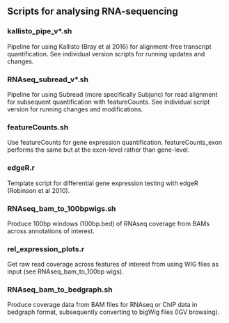 ## Scripts for analysing RNA-sequencing

### kallisto_pipe_v*.sh
Pipeline for using Kallisto (Bray et al 2016) for alignment-free transcript quantification. See individual version scripts for running updates and changes.

### RNAseq_subread_v*.sh
Pipeline for using Subread (more specifically Subjunc) for read alignment for subsequent quantification with featureCounts. See individual script version for running changes and modifications.

### featureCounts.sh
Use featureCounts for gene expression quantification. featureCounts_exon performs the same but at the exon-level rather than gene-level.

### edgeR.r
Template script for differential gene expression testing with edgeR (Robinson et al 2010).

### RNAseq_bam_to_100bpwigs.sh
Produce 100bp windows (100bp.bed) of RNAseq coverage from BAMs across annotations of interest.

### rel_expression_plots.r
Get raw read coverage across features of interest from using WIG files as input (see RNAseq_bam_to_100bp wigs).

### RNAseq_bam_to_bedgraph.sh
Produce coverage data from BAM files for RNAseq or ChIP data in bedgraph format, subsequently converting to bigWig files (IGV browsing).


